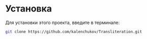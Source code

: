 # Установка
Для установки этого проекта, введите в терминале:

```bash
git clone https://github.com/kalenchukov/Transliteration.git
```
